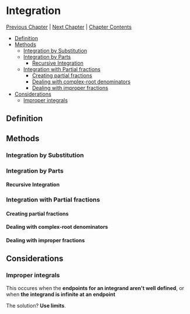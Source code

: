 # Integration <!-- omit in toc -->

[Previous Chapter][prev] | [Next Chapter][next] | [Chapter Contents][index]

[prev]: ./02geometry.md
[next]: ./04hyperbolic.md
[index]: ./index.md

- [Definition](#definition)
- [Methods](#methods)
  - [Integration by Substitution](#integration-by-substitution)
  - [Integration by Parts](#integration-by-parts)
    - [Recursive Integration](#recursive-integration)
  - [Integration with Partial fractions](#integration-with-partial-fractions)
    - [Creating partial fractions](#creating-partial-fractions)
    - [Dealing with complex-root denominators](#dealing-with-complex-root-denominators)
    - [Dealing with improper fractions](#dealing-with-improper-fractions)
- [Considerations](#considerations)
  - [Improper integrals](#improper-integrals)

## Definition

## Methods

### Integration by Substitution

### Integration by Parts

#### Recursive Integration

### Integration with Partial fractions

#### Creating partial fractions

#### Dealing with complex-root denominators

#### Dealing with improper fractions

## Considerations

### Improper integrals

This occures when the **endpoints for an integrand aren't well defined**, or when **the integrand is infinite at an endpoint**
 
The solution? **Use limits**.

